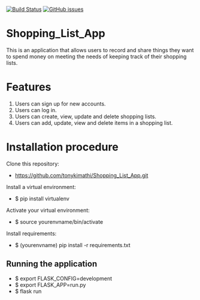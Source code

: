 [![Build Status](https://travis-ci.org/tonykimathi/Shopping_List_App.svg?branch=Developer)](https://travis-ci.org/tonykimathi/Shopping_List_App)
[![GitHub issues](https://img.shields.io/github/issues/tonykimathi/Shopping_List_App.svg)](https://github.com/tonykimathi/Shopping_List_App/issues)

# Shopping_List_App
This is an application that allows users  to record and share things they want to spend money on meeting the needs of keeping track of their shopping lists.

# Features
1. Users can sign up for new accounts.
2. Users can log in.
3. Users can create, view, update and delete shopping lists.
4. Users can add, update, view and delete items in a shopping list.

# Installation procedure
 Clone this repository:
   * https://github.com/tonykimathi/Shopping_List_App.git

 Install a virtual environment: 
   * $ pip install virtualenv
   
 Activate your virtual environment:
   * $ source yourenvname/bin/activate
   
 Install requirements:
   * $ (yourenvname) pip install -r requirements.txt
    
## Running the application
   * $ export FLASK_CONFIG=development
   * $ export FLASK_APP=run.py
   * $ flask run
